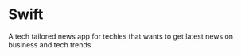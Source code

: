 # Swift
A tech tailored news app for techies that wants to get latest news on business and tech trends
